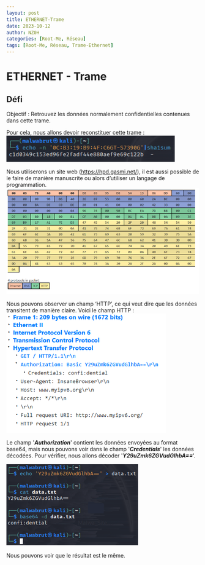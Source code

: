 ```yaml
---
layout: post
title: ETHERNET-Trame
date: 2023-10-12
author: NZ0H
categories: [Root-Me, Réseau]
tags: [Root-Me, Réseau, Trame-Ethernet]
---
```


# ETHERNET - Trame
## Défi

Objectif : Retrouvez les données normalement confidentielles contenues dans cette trame.

Pour cela, nous allons devoir reconstituer cette trame :
![Image](/assets/Images/ROOT-ME/Reseau/ethernet-trame/c1.png)

Nous utiliserons un site web (https://hpd.gasmi.net/), il est aussi possible de le faire de manière manuscrite ou alors d’utiliser un langage de programmation.
![Image](/assets/Images/ROOT-ME/Reseau/ethernet-trame/c2.png)

Nous pouvons observer un champ ‘HTTP’, ce qui veut dire que les données transitent de manière claire. Voici le champ HTTP : 
![Image](/assets/Images/ROOT-ME/Reseau/ethernet-trame/c2.1.png)

Le champ '***Authorization***' contient les données envoyées au format base64, mais nous pouvons voir dans le champ '***Credentials***' les données décodées. Pour vérifier, nous allons décoder '***Y29uZmk6ZGVudGlhbA==***'.

![Image](/assets/Images/ROOT-ME/Reseau/ethernet-trame/c3.png)

Nous pouvons voir que le résultat est le même.
